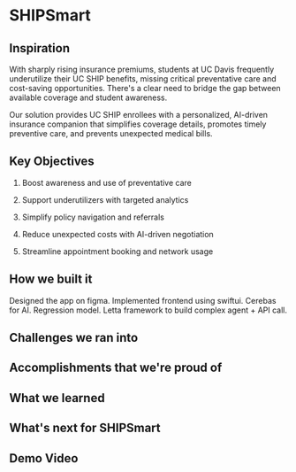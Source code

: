 # SHIPSmart

## Inspiration 

With sharply rising insurance premiums, students at UC Davis frequently underutilize their UC SHIP benefits, missing critical preventative care and cost-saving opportunities. There's a clear need to bridge the gap between available coverage and student awareness.

Our solution provides UC SHIP enrollees with a personalized, AI-driven insurance companion that simplifies coverage details, promotes timely preventive care, and prevents unexpected medical bills.

## Key Objectives

1. Boost awareness and use of preventative care

2. Support underutilizers with targeted analytics

3. Simplify policy navigation and referrals

4. Reduce unexpected costs with AI-driven negotiation

5. Streamline appointment booking and network usage

## How we built it

Designed the app on figma. Implemented frontend using swiftui. Cerebas for AI. Regression model. Letta framework to build complex agent + API call.

## Challenges we ran into

## Accomplishments that we're proud of

## What we learned

## What's next for SHIPSmart

## Demo Video
